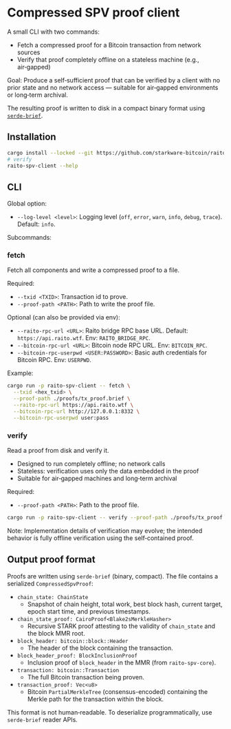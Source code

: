 # Compressed SPV proof client

A small CLI with two commands:
- Fetch a compressed proof for a Bitcoin transaction from network sources
- Verify that proof completely offline on a stateless machine (e.g., air‑gapped)

Goal: Produce a self‑sufficient proof that can be verified by a client with no prior state and no network access — suitable for air‑gapped environments or long‑term archival.

The resulting proof is written to disk in a compact binary format using [`serde-brief`](https://docs.rs/serde-brief).

## Installation

```bash
cargo install --locked --git https://github.com/starkware-bitcoin/raito raito-spv-client
# verify
raito-spv-client --help
```

## CLI

Global option:
- `--log-level <level>`: Logging level (`off`, `error`, `warn`, `info`, `debug`, `trace`). Default: `info`.

Subcommands:

### fetch
Fetch all components and write a compressed proof to a file.

Required:
- `--txid <TXID>`: Transaction id to prove.
- `--proof-path <PATH>`: Path to write the proof file.

Optional (can also be provided via env):
- `--raito-rpc-url <URL>`: Raito bridge RPC base URL. Default: `https://api.raito.wtf`. Env: `RAITO_BRIDGE_RPC`.
- `--bitcoin-rpc-url <URL>`: Bitcoin node RPC URL. Env: `BITCOIN_RPC`.
- `--bitcoin-rpc-userpwd <USER:PASSWORD>`: Basic auth credentials for Bitcoin RPC. Env: `USERPWD`.

Example:

```bash
cargo run -p raito-spv-client -- fetch \
  --txid <hex_txid> \
  --proof-path ./proofs/tx_proof.brief \
  --raito-rpc-url https://api.raito.wtf \
  --bitcoin-rpc-url http://127.0.0.1:8332 \
  --bitcoin-rpc-userpwd user:pass
```

### verify
Read a proof from disk and verify it.

- Designed to run completely offline; no network calls
- Stateless: verification uses only the data embedded in the proof
- Suitable for air‑gapped machines and long‑term archival

Required:
- `--proof-path <PATH>`: Path to the proof file.

```bash
cargo run -p raito-spv-client -- verify --proof-path ./proofs/tx_proof.brief
```

Note: Implementation details of verification may evolve; the intended behavior is fully offline verification using the self‑contained proof.

## Output proof format

Proofs are written using `serde-brief` (binary, compact). The file contains a serialized `CompressedSpvProof`:

- `chain_state: ChainState`
  - Snapshot of chain height, total work, best block hash, current target, epoch start time, and previous timestamps.
- `chain_state_proof: CairoProof<Blake2sMerkleHasher>`
  - Recursive STARK proof attesting to the validity of `chain_state` and the block MMR root.
- `block_header: bitcoin::block::Header`
  - The header of the block containing the transaction.
- `block_header_proof: BlockInclusionProof`
  - Inclusion proof of `block_header` in the MMR (from `raito-spv-core`).
- `transaction: bitcoin::Transaction`
  - The full Bitcoin transaction being proven.
- `transaction_proof: Vec<u8>`
  - Bitcoin `PartialMerkleTree` (consensus-encoded) containing the Merkle path for the transaction within the block.

This format is not human‑readable. To deserialize programmatically, use `serde-brief` reader APIs.
